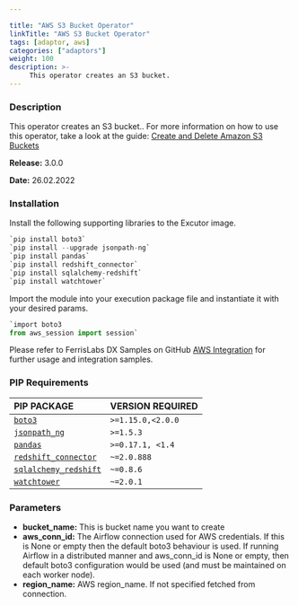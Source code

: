 ```yaml
---

title: "AWS S3 Bucket Operator"
linkTitle: "AWS S3 Bucket Operator"
tags: [adaptor, aws] 
categories: ["adaptors"]
weight: 100
description: >-
     This operator creates an S3 bucket.
---
```


### Description

This operator creates an S3 bucket.. For more information on how to use this operator, take a look at the guide: [Create and Delete Amazon S3 Buckets](https://airflow.apache.org/docs/apache-airflow-providers-amazon/stable/operators/s3.html#howto-operator-s3createbucketoperator)



**Release:** 3.0.0

**Date:** 26.02.2022



### Installation

Install the following supporting libraries to the Excutor image.

```python
`pip install boto3`
`pip install --upgrade jsonpath-ng`
`pip install pandas`
`pip install redshift_connector`
`pip install sqlalchemy-redshift`
`pip install watchtower`
```

Import the module into your execution package file and instantiate it with your desired params.

```python
`import boto3
from aws_session import session`
```

Please refer to FerrisLabs DX Samples on GitHub [AWS Integration](https://github.com/Ferris-Labs/dx_samples/blob/main/integration_aws/boto_test.py) for further usage and integration samples.

### PIP Requirements

| PIP PACKAGE | VERSION REQUIRED |
| :------------- | :--- |
| [`boto3`](https://pypi.org/project/boto3/ "Boto3") | `>=1.15.0,<2.0.0` |
| [`jsonpath_ng`](https://pypi.org/project/jsonpath-ng/ "JSONPath") | `>=1.5.3` |
| [`pandas`](https://pypi.org/project/pandas/ 'pandas') | `>=0.17.1, <1.4` |
| [`redshift_connector`](https://pypi.org/project/redshift-connector/ "RedShift Connector") | `~=2.0.888` |
| [`sqlalchemy_redshift`](https://pypi.org/project/sqlalchemy-redshift/ "SQLAlchemy RedShift") | `~=0.8.6` |
| [`watchtower`](https://pypi.org/project/watchtower/ "WatchTower") | `~=2.0.1` |



### Parameters

- **bucket_name:** This is bucket name you want to create
- **aws_conn_id:** The Airflow connection used for AWS credentials. If this is None or empty then the default boto3 behaviour is used. If running Airflow in a distributed manner and aws_conn_id is None or empty, then default boto3 configuration would be used (and must be maintained on each worker node).
- **region_name:** AWS region_name. If not specified fetched from connection.
